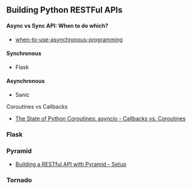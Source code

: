 ## Building Python RESTFul APIs

#### Async vs Sync API: When to do which?
- [when-to-use-asynchronous-programming](https://stackify.com/when-to-use-asynchronous-programming/)


#### Synchronous
- Flask



#### Asynchronous
- Sanic

Coroutines vs Callbacks
- [The State of Python Coroutines: asyncio - Callbacks vs. Coroutines](http://www.andy-pearce.com/blog/posts/2016/Jul/the-state-of-python-coroutines-asyncio-callbacks-vs-coroutines/)


### Flask



### Pyramid
- [Building a RESTful API with Pyramid - Setup](https://zaiste.net/building_a_restful_api_with_pyramid_setup/)

### Tornado


###